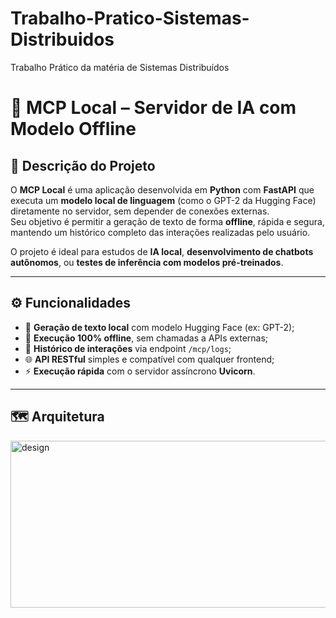 # Trabalho-Pratico-Sistemas-Distribuidos
Trabalho Prático da matéria de Sistemas Distribuídos 

# 🤖 MCP Local – Servidor de IA com Modelo Offline

## 📘 Descrição do Projeto
O **MCP Local** é uma aplicação desenvolvida em **Python** com **FastAPI** que executa um **modelo local de linguagem** (como o GPT-2 da Hugging Face) diretamente no servidor, sem depender de conexões externas.  
Seu objetivo é permitir a geração de texto de forma **offline**, rápida e segura, mantendo um histórico completo das interações realizadas pelo usuário.

O projeto é ideal para estudos de **IA local**, **desenvolvimento de chatbots autônomos**, ou **testes de inferência com modelos pré-treinados**.

---

## ⚙️ Funcionalidades
- 🧠 **Geração de texto local** com modelo Hugging Face (ex: GPT-2);  
- 📴 **Execução 100% offline**, sem chamadas a APIs externas;  
- 📜 **Histórico de interações** via endpoint `/mcp/logs`;  
- 🌐 **API RESTful** simples e compatível com qualquer frontend;  
- ⚡ **Execução rápida** com o servidor assíncrono **Uvicorn**.

---

## 🗺️ Arquitetura
<img width="982" height="267" alt="design" src="https://github.com/user-attachments/assets/d86ed983-3bbd-405d-a758-7c81663a90ba" />
